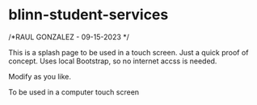 # blinn-student-services

/*RAUL GONZALEZ - 09-15-2023 */

This is a splash page to be used in a touch screen. Just a quick proof of concept. Uses local Bootstrap, so no internet accss is needed.

Modify as you like.

To be used in a computer touch screen
